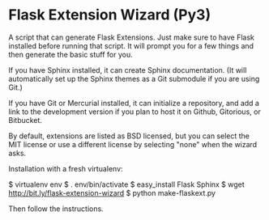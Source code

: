 Flask Extension Wizard (Py3)
============================

A script that can generate Flask Extensions.  Just make sure to
have Flask installed before running that script.  It will prompt
you for a few things and then generate the basic stuff for you.

If you have Sphinx installed, it can create Sphinx documentation.
(It will automatically set up the Sphinx themes as a Git submodule
if you are using Git.)

If you have Git or Mercurial installed, it can initialize a
repository, and add a link to the development version if you plan
to host it on Github, Gitorious, or Bitbucket.

By default, extensions are listed as BSD licensed, but you can
select the MIT license or use a different license by selecting
"none" when the wizard asks.

Installation with a fresh virtualenv:

$ virtualenv env
$ . env/bin/activate
$ easy_install Flask Sphinx
$ wget http://bit.ly/flask-extension-wizard
$ python make-flaskext.py

Then follow the instructions.

